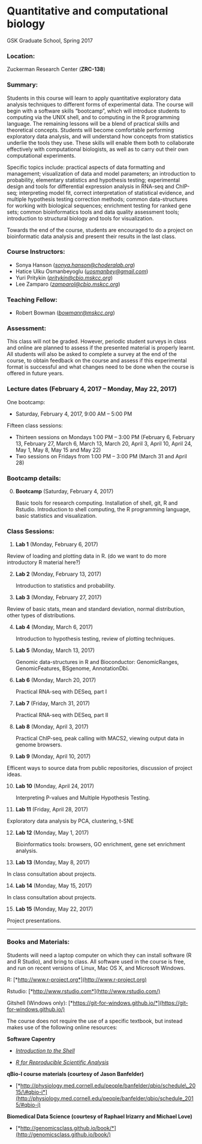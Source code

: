 # Quantitative and computational biology

GSK Graduate School, Spring 2017

### Location: 

Zuckerman Research Center (**ZRC-138**)

### Summary: 

Students in this course will learn to apply quantitative exploratory
data analysis techniques to different forms of experimental data. The
course will begin with a software skills “bootcamp”, which will
introduce students to computing via the UNIX shell, and to computing in
the R programming language. The remaining lessons will be a blend of
practical skills and theoretical concepts. Students will become
comfortable performing exploratory data analysis, and will understand
how concepts from statistics underlie the tools they use. These skills
will enable them both to collaborate effectively with computational
biologists, as well as to carry out their own computational experiments.

Specific topics include: practical aspects of data formatting and
management; visualization of data and model parameters; an introduction
to probability, elementary statistics and hypothesis testing;
experimental design and tools for differential expression analysis in
RNA-seq and ChIP-seq; interpreting model fit, correct interpretation of
statistical evidence, and multiple hypothesis testing correction
methods; common data-structures for working with biological sequences;
enrichment testing for ranked gene sets; common bioinformatics tools and
data quality assessment tools; introduction to structural biology and
tools for visualization.

Towards the end of the course, students are encouraged to do a project
on bioinformatic data analysis and present their results in the last
class.

### Course Instructors:
- Sonya Hanson ([*sonya.hanson@choderalab.org*](mailto:sonya.hanson@choderalab.org))
- Hatice Ulku Osmanbeyoglu ([*uosmanbey@gmail.com*](mailto:uosmanbey@gmail.com))
- Yuri Pritykin ([*pritykin@cbio.mskcc.org*](mailto:pritykin@cbio.mskcc.org))
- Lee Zamparo ([*zamparol@cbio.mskcc.org*](mailto:zamparol@cbio.mskcc.org))

### Teaching Fellow:
- Robert Bowman ([*bowmanr@mskcc.org*](mailto:bowmanr@mskcc.org))

### Assessment:

This class will not be graded. However, periodic student surveys in
class and online are planned to assess if the presented material is
properly learnt. All students will also be asked to complete a survey at
the end of the course, to obtain feedback on the course and assess if
this experimental format is successful and what changes need to be done
when the course is offered in future years.

### Lecture dates (February 4, 2017 – Monday, May 22, 2017)

One bootcamp: 
- Saturday, February 4, 2017, 9:00 AM – 5:00 PM

Fifteen class sessions:
- Thirteen sessions on Mondays 1:00 PM – 3:00 PM (February 6, February 13, February 27, March 6, March 13, March 20, April 3, April 10, April 24, May 1, May 8, May 15 and May 22)
- Two sessions on Fridays from 1:00 PM – 3:00 PM (March 31 and April 28)

### Bootcamp details:

0. **Bootcamp** (Saturday, February 4, 2017)

   Basic tools for research computing. Installation of shell, git, R and  
   Rstudio. Introduction to shell computing, the R programming language,  
   basic statistics and visualization.

### Class Sessions:

1.  **Lab 1** (Monday, February 6, 2017)

   Review of loading and plotting data in R. (do we want to do more introductory R material here?)
   
2. **Lab 2** (Monday, February 13, 2017)

   Introduction to statistics and probability. 

3.  **Lab 3** (Monday, February 27, 2017)

   Review of basic stats, mean and standard deviation, normal distribution, other types of distributions.
   
4. **Lab 4** (Monday, March 6, 2017)

   Introduction to hypothesis testing, review of plotting techniques.
   
5. **Lab 5** (Monday, March 13, 2017)

   Genomic data-structures in R and Bioconductor: GenomicRanges, GenomicFeatures, BSgenome, AnnotationDbi.

6. **Lab 6** (Monday, March 20, 2017)

   Practical RNA-seq with DESeq, part I
   
7. **Lab 7** (Friday, March 31, 2017)

   Practical RNA-seq with DESeq, part II

8. **Lab 8** (Monday, April 3, 2017)

   Practical ChIP-seq, peak calling with MACS2, viewing output data in genome browsers.   

9.  **Lab 9** (Monday, April 10, 2017)

   Efficent ways to source data from public repositories, discussion of project ideas.
   
10. **Lab 10** (Monday, April 24, 2017)

    Interpreting P-values and Multiple Hypothesis Testing.

11. **Lab 11** (Friday, April 28, 2017)

   Exploratory data analysis by PCA, clustering, t-SNE

12. **Lab 12** (Monday, May 1, 2017)

    Bioinformatics tools: browsers, GO enrichment, gene set enrichment analysis.

13. **Lab 13** (Monday, May 8, 2017)

   In class consultation about projects.

14. **Lab 14** (Monday, May 15, 2017)

   In class consultation about projects.
   
15. **Lab 15** (Monday, May 22, 2017)
   
   Project presentations.

---

### Books and Materials: 

Students will need a laptop computer on which they can install software
(R and R Studio), and bring to class. All software used in the course is
free, and run on recent versions of Linux, Mac OS X, and Microsoft
Windows.

R: [*http://www.r-project.org*](http://www.r-project.org)

Rstudio: [*http://www.rstudio.com*](http://www.rstudio.com/)

Gitshell (Windows only):
[*https://git-for-windows.github.io/*](https://git-for-windows.github.io/)

The course does not require the use of a specific textbook, but instead
makes use of the following online resources:

**Software Capentry**

-   [*Introduction to the Shell*](http://swcarpentry.github.io/shell-novice/)

-   [*R for Reproducible Scientific Analysis*](http://swcarpentry.github.io/r-novice-gapminder/)

**qBio-I course materials (courtesy of Jason Banfelder)**

-   [*http://physiology.med.cornell.edu/people/banfelder/qbio/schedule\_2015/\#qbio-i*](http://physiology.med.cornell.edu/people/banfelder/qbio/schedule_2015/#qbio-i)

**Biomedical Data Science (courtesy of Raphael Irizarry and Michael
Love)**

-   [*http://genomicsclass.github.io/book/*](http://genomicsclass.github.io/book/)



